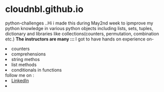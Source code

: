 # cloudnbl.github.io
python-challenges ..Hi i made this during May2nd week to ipmprove my python knowledge 
in various python objects including lists, sets, tuples, dictionary and libraries like collections(counters,
permutation, combination etc.)
<b> The instructors are many ::: </b>
I got to have hands on experience on-
<li> counters </li>
<li> comprehensions </li>
<li> string methos </li>
<li> list methods </li>
<li> conditionals in functions </li>
follow me on :
<li><a href="https://www.linkedin.com/in/aparnabl/">LinkedIn</a> </li>
<li><a href="http://github.com/aparnabl"></a></li>
